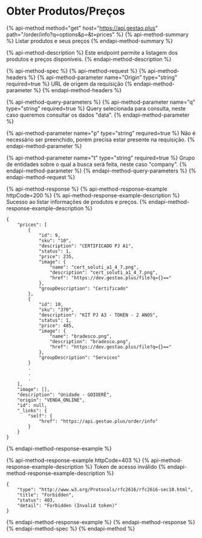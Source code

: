 # Obter Produtos/Preços

{% api-method method="get" host="https://api.gestao.plus" path="/order/info?q=options&p=&t=prices" %}
{% api-method-summary %}
Listar produtos e seus preços
{% endapi-method-summary %}

{% api-method-description %}
Este endpoint permite a listagem dos produtos e preços disponíveis.
{% endapi-method-description %}

{% api-method-spec %}
{% api-method-request %}
{% api-method-headers %}
{% api-method-parameter name="Origin" type="string" required=true %}
URL de origem da requisição
{% endapi-method-parameter %}
{% endapi-method-headers %}

{% api-method-query-parameters %}
{% api-method-parameter name="q" type="string" required=true %}
Query selecionada para consulta, neste caso queremos consultar os dados "data".
{% endapi-method-parameter %}

{% api-method-parameter name="p" type="string" required=true %}
Não é necessário ser preenchido, porém precisa estar presente na requisição.
{% endapi-method-parameter %}

{% api-method-parameter name="t" type="string" required=true %}
Grupo de entidades sobre o qual a busca será feita, neste caso "company".
{% endapi-method-parameter %}
{% endapi-method-query-parameters %}
{% endapi-method-request %}

{% api-method-response %}
{% api-method-response-example httpCode=200 %}
{% api-method-response-example-description %}
Sucesso ao listar informações de produtos e preços.
{% endapi-method-response-example-description %}

```
{
    "prices": [
        {
            "id": 9,
            "sku": "10",
            "description": "CERTIFICADO PJ A1",
            "status": 1,
            "price": 235,
            "image": {
                "name": "cert_soluti_a1_4_7.png",
                "description": "cert_soluti_a1_4_7.png",
                "href": "https://dev.gestao.plus/file?q={}=="
            },
            "groupDescription": "Certificado"
        },
        {
            "id": 10,
            "sku": "370",
            "description": "KIT PJ A3 - TOKEN - 2 ANOS",
            "status": 1,
            "price": 485,
            "image": {
                "name": "bradesco.png",
                "description": "bradesco.png",
                "href": "https://dev.gestao.plus/file?q={}=="
            },
            "groupDescription": "Servicos"
        }
        .
        .
        .
    ],
    "image": [],
    "description": "Unidade - GOIOERÊ",
    "origin": "VENDA_ONLINE",
    "id": null,
    "_links": {
        "self": {
            "href": "https://api.gestao.plus/order/info"
        }
    }
}
```
{% endapi-method-response-example %}

{% api-method-response-example httpCode=403 %}
{% api-method-response-example-description %}
Token de acesso inválido
{% endapi-method-response-example-description %}

```
{
    "type": "http://www.w3.org/Protocols/rfc2616/rfc2616-sec10.html",
    "title": "Forbidden",
    "status": 403,
    "detail": "Forbidden (Invalid token)"
}
```
{% endapi-method-response-example %}
{% endapi-method-response %}
{% endapi-method-spec %}
{% endapi-method %}



